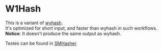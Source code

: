 # W1Hash

This is a variant of [wyhash](https://github.com/wangyi-fudan/wyhash).  
It's optimized for short input, and faster than wyhash in such workflows.  
**Notice**: It doesn't produce the same output as wyhash.  

Testes can be found in [SMHasher](https://github.com/rurban/smhasher).

